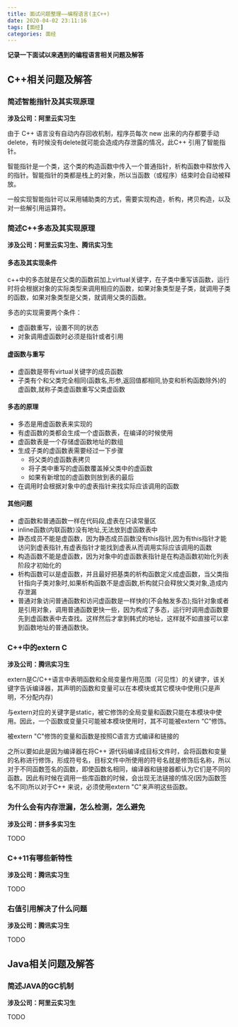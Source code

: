 ```yaml
---
title: 面试问题整理——编程语言(主C++)
date: 2020-04-02 23:11:16
tags: [面经]
categories: 面经
---
```


**记录一下面试以来遇到的编程语言相关问题及解答**
<!--more--> 

## C++相关问题及解答

### 简述智能指针及其实现原理
**涉及公司：阿里云实习生**

由于 C++ 语言没有自动内存回收机制，程序员每次 new 出来的内存都要手动 delete，有时候没有delete就可能会造成内存泄露的情况，此C++ 引用了智能指针。

智能指针是一个类，这个类的构造函数中传入一个普通指针，析构函数中释放传入的指针。智能指针的类都是栈上的对象，所以当函数（或程序）结束时会自动被释放。

一般实现智能指针可以采用辅助类的方式，需要实现构造，析构，拷贝构造，以及对一些解引用运算符。

### 简述C++多态及其实现原理
**涉及公司：阿里云实习生、腾讯实习生**

#### 多态及其实现条件
c++中的多态就是在父类的函数前加上virtual关键字，在子类中重写该函数，运行时将会根据对象的实际类型来调用相应的函数，如果对象类型是子类，就调用子类的函数，如果对象类型是父类，就调用父类的函数。

多态的实现需要两个条件：
* 虚函数重写，设置不同的状态
* 对象调用虚函数时必须是指针或者引用


#### 虚函数与重写
* 虚函数是带有virtual关键字的成员函数
* 子类有个和父类完全相同(函数名,形参,返回值都相同,协变和析构函数除外)的虚函数,就称子类虚函数重写父类虚函数 

#### 多态的原理
* 多态是用虚函数表来实现的
* 有虚函数的类都会生成一个虚函数表，在编译的时候使用
* 虚函数表是一个存储虚函数地址的数组
* 生成子类的虚函数表需要经过一下步骤
    * 将父类的虚函数表拷贝
    * 将子类中重写的虚函数覆盖掉父类中的虚函数
    * 如果有新增加的虚函数则放到表的最后
* 在调用时会根据对象中的虚表指针来找实际应该调用的函数

#### 其他问题
* 虚函数和普通函数一样在代码段,虚表在只读常量区
* inline函数(内联函数)没有地址,无法放到虚函数表中
* 静态成员不能是虚函数，因为静态成员函数没有this指针,因为有this指针才能访问到虚表指针,有虚表指针才能找到虚表从而调用实际应该调用的函数
* 构造函数不能是虚函数，因为对象中的虚函数表指针是在构造函数初始化列表阶段才初始化的
* 析构函数可以是虚函数，并且最好把基类的析构函数定义成虚函数，当父类指针指向子类对象时,如果析构函数不是虚函数,析构就只会释放父类对象,造成内存泄漏
* 普通对象访问普通函数和访问虚函数是一样快的(不会触发多态);指针对象或者是引用对象，调用普通函数更快一些，因为构成了多态，运行时调用虚函数要先到虚函数表中去查找。这样然后才拿到韩式的地址，这样就不如直接可以拿到函数地址的普通函数快。


### C++中的extern C
**涉及公司：腾讯实习生**

extern是C/C++语言中表明函数和全局变量作用范围（可见性）的关键字，该关键字告诉编译器，其声明的函数和变量可以在本模块或其它模块中使用(只是声明，不分配内存)

与extern对应的关键字是static，被它修饰的全局变量和函数只能在本模块中使用。因此，一个函数或变量只可能被本模块使用时，其不可能被extern “C”修饰。

被extern "C"修饰的变量和函数是按照C语言方式编译和链接的

之所以要如此是因为编译器在将C++ 源代码编译成目标文件时，会将函数和变量的名称进行修饰，形成符号名，目标文件中所使用的符号名就是修饰后名称，所以对于不同函数签名的函数，即使函数名相同，编译器和链接器都认为它们是不同的函数。因此有时候在调用一些库函数的时候，会出现无法链接的情况(因为函数签名不同)所以对于C++ 来说，必须使用extern "C"来声明这些函数。

### 为什么会有内存泄漏，怎么检测，怎么避免
**涉及公司：拼多多实习生**

TODO

### C++11有哪些新特性
**涉及公司：腾讯实习生**

TODO

### 右值引用解决了什么问题
**涉及公司：腾讯实习生**

TODO



## Java相关问题及解答

### 简述JAVA的GC机制
**涉及公司：阿里云实习生**

TODO